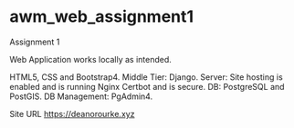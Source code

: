 # awm_web_assignment1
Assignment 1

Web Application works locally as intended. 

HTML5, CSS and Bootstrap4. 
Middle Tier: Django. 
Server: Site hosting is enabled and is running Nginx Certbot and is secure. 
DB: PostgreSQL and PostGIS. 
DB Management: PgAdmin4. 

Site URL https://deanorourke.xyz
